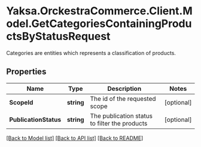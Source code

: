 # Yaksa.OrckestraCommerce.Client.Model.GetCategoriesContainingProductsByStatusRequest
Categories are entities which represents a classification of products.

## Properties

Name | Type | Description | Notes
------------ | ------------- | ------------- | -------------
**ScopeId** | **string** | The id of the requested scope | [optional] 
**PublicationStatus** | **string** | The publication status to filter the products | [optional] 

[[Back to Model list]](../README.md#documentation-for-models) [[Back to API list]](../README.md#documentation-for-api-endpoints) [[Back to README]](../README.md)

